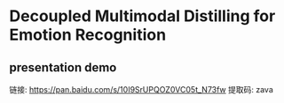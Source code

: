 # Decoupled Multimodal Distilling for Emotion Recognition

## presentation demo
链接: https://pan.baidu.com/s/10I9SrUPQOZ0VC05t_N73fw 提取码: zava
